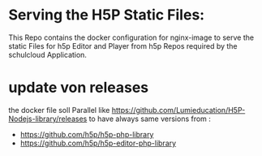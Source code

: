 # Serving the H5P Static Files:
This Repo contains the docker configuration for nginx-image to serve the static Files for h5p Editor and Player from h5p Repos required by the schulcloud Application.

# update von releases
the docker file soll Parallel like https://github.com/Lumieducation/H5P-Nodejs-library/releases to have always same versions from :
 - https://github.com/h5p/h5p-php-library
 - https://github.com/h5p/h5p-editor-php-library
